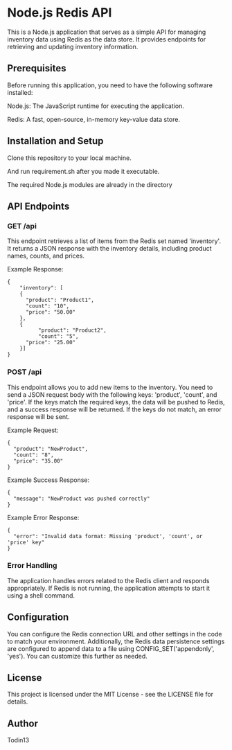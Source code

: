 # Node.js Redis API
This is a Node.js application that serves as a simple API for managing inventory data using Redis as the data store. It provides endpoints for retrieving and updating inventory information.

## Prerequisites
Before running this application, you need to have the following software installed:

Node.js: The JavaScript runtime for executing the application.

Redis: A fast, open-source, in-memory key-value data store.

## Installation and Setup
Clone this repository to your local machine.

And run requirement.sh after you made it executable.

The required Node.js modules are already in the directory

## API Endpoints
### GET /api
This endpoint retrieves a list of items from the Redis set named 'inventory'. It returns a JSON response with the inventory details, including product names, counts, and prices.

Example Response:

	{
  		"inventory": [
  		{
		  "product": "Product1",
		  "count": "10",
		  "price": "50.00"
		},
		{
      		  "product": "Product2",
      		  "count": "5",
  		  "price": "25.00"
		}]
	}
	
	
### POST /api
This endpoint allows you to add new items to the inventory. You need to send a JSON request body with the following keys: 'product', 'count', and 'price'. If the keys match the required keys, the data will be pushed to Redis, and a success response will be returned. If the keys do not match, an error response will be sent.

Example Request:

	{
	  "product": "NewProduct",
	  "count": "8",
	  "price": "35.00"
	}
	
Example Success Response:

	{
	  "message": "NewProduct was pushed correctly"
	}
	
Example Error Response:

	{
	  "error": "Invalid data format: Missing 'product', 'count', or 'price' key"
	}

### Error Handling
The application handles errors related to the Redis client and responds appropriately. If Redis is not running, the application attempts to start it using a shell command.

## Configuration
You can configure the Redis connection URL and other settings in the code to match your environment. Additionally, the Redis data persistence settings are configured to append data to a file using CONFIG_SET('appendonly', 'yes'). You can customize this further as needed.

## License
This project is licensed under the MIT License - see the LICENSE file for details.

## Author
Todin13
